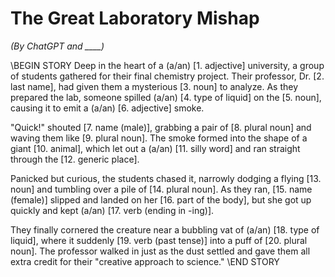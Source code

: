 # The Great Laboratory Mishap
*(By ChatGPT and ____)*

\\BEGIN STORY
Deep in the heart of a (a/an) [1. adjective] university, a group of students gathered for their final chemistry project. Their professor, Dr. [2. last name], had given them a mysterious [3. noun] to analyze. As they prepared the lab, someone spilled (a/an) [4. type of liquid] on the [5. noun], causing it to emit a (a/an) [6. adjective] smoke.

"Quick!" shouted [7. name (male)], grabbing a pair of [8. plural noun] and waving them like [9. plural noun]. The smoke formed into the shape of a giant [10. animal], which let out a (a/an) [11. silly word] and ran straight through the [12. generic place].

Panicked but curious, the students chased it, narrowly dodging a flying [13. noun] and tumbling over a pile of [14. plural noun]. As they ran, [15. name (female)] slipped and landed on her [16. part of the body], but she got up quickly and kept (a/an) [17. verb (ending in -ing)].

They finally cornered the creature near a bubbling vat of (a/an) [18. type of liquid], where it suddenly [19. verb (past tense)] into a puff of [20. plural noun]. The professor walked in just as the dust settled and gave them all extra credit for their "creative approach to science."
\\END STORY
